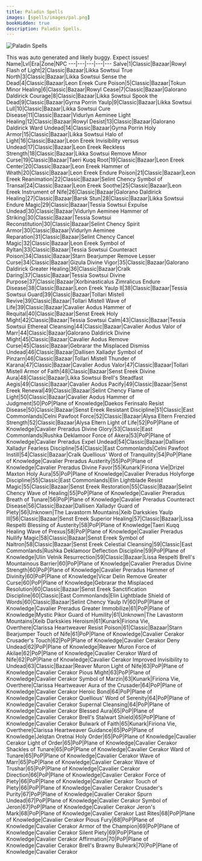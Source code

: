 ```yaml
---
title: Paladin Spells
images: [spells/images/pal.png]
bookHidden: true
description: Paladin Spells.
---
```

![Paladin Spells](/images/spells-and-abilities/pal-banner.png)

This was auto generated and likely buggy. Expect issues!
Name|Lvl|Era|Zone|NPC
---|---|---|---|---
Salve|1|Classic|Bazaar|Rowyl
Flash of Light|2|Classic|Bazaar|Likka Sowtsui
True North|3|Classic|Bazaar|Likka Sowtsui
Sense the Dead|4|Classic|Bazaar|Leon Ereek
Cure Poison|5|Classic|Bazaar|Tokun
Minor Healing|6|Classic|Bazaar|Rowyl
Cease|7|Classic|Bazaar|Galorano Daldirick
Courage|8|Classic|Bazaar|Likka Sowtsui
Spook the Dead|9|Classic|Bazaar|Gyrna Porrin
Yaulp|9|Classic|Bazaar|Likka Sowtsui
Lull|10|Classic|Bazaar|Likka Sowtsui
Cure Disease|11|Classic|Bazaar|Vidurlyn Aeminee
Light Healing|12|Classic|Bazaar|Rowyl
Desist|13|Classic|Bazaar|Galorano Daldirick
Ward Undead|14|Classic|Bazaar|Gyrna Porrin
Holy Armor|15|Classic|Bazaar|Likka Sowtsui
Halo of Light|16|Classic|Bazaar|Leon Ereek
Invisibility versus Undead|17|Classic|Bazaar|Leon Ereek
Reckless Strength|18|Classic|Bazaar|Likka Sowtsui
Remove Minor Curse|19|Classic|Bazaar|Taeri Kuqq
Root|19|Classic|Bazaar|Leon Ereek
Center|20|Classic|Bazaar|Leon Ereek
Hammer of Wrath|20|Classic|Bazaar|Leon Ereek
Endure Poison|21|Classic|Bazaar|Leon Ereek
Reanimation|22|Classic|Bazaar|Selint Chency
Symbol of Transal|24|Classic|Bazaar|Leon Ereek
Soothe|25|Classic|Bazaar|Leon Ereek
Instrument of Nife|26|Classic|Bazaar|Galorano Daldirick
Healing|27|Classic|Bazaar|Barsk
Stun|28|Classic|Bazaar|Likka Sowtsui
Endure Magic|29|Classic|Bazaar|Tessia Sowtsui
Expulse Undead|30|Classic|Bazaar|Vidurlyn Aeminee
Hammer of Striking|30|Classic|Bazaar|Tessia Sowtsui
Reconstitution|30|Classic|Bazaar|Selint Chency
Spirit Armor|30|Classic|Bazaar|Vidurlyn Aeminee
Reparation|31|Classic|Bazaar|Selint Chency
Cancel Magic|32|Classic|Bazaar|Leon Ereek
Symbol of Ryltan|33|Classic|Bazaar|Tessia Sowtsui
Counteract Poison|34|Classic|Bazaar|Starn Bearjumper
Remove Lesser Curse|34|Classic|Bazaar|Gizula
Divine Vigor|35|Classic|Bazaar|Galorano Daldirick
Greater Healing|36|Classic|Bazaar|Cralk
Daring|37|Classic|Bazaar|Tessia Sowtsui
Divine Purpose|37|Classic|Bazaar|Xorbinasticalus Zimralicus
Endure Disease|38|Classic|Bazaar|Leon Ereek
Yaulp II|38|Classic|Bazaar|Tessia Sowtsui
Guard|39|Classic|Bazaar|Tollari Mistell
Revive|39|Classic|Bazaar|Tollari Mistell
Wave of Life|39|Classic|Bazaar|Cavalier Aodus
Hammer of Requital|40|Classic|Bazaar|Senst Ereek
Holy Might|42|Classic|Bazaar|Tessia Sowtsui
Calm|43|Classic|Bazaar|Tessia Sowtsui
Ethereal Cleansing|44|Classic|Bazaar|Cavalier Aodus
Valor of Marr|44|Classic|Bazaar|Galorano Daldirick
Divine Might|45|Classic|Bazaar|Cavalier Aodus
Remove Curse|45|Classic|Bazaar|Gebrarar the Misplaced
Dismiss Undead|46|Classic|Bazaar|Dallisen Xalladyr
Symbol of Pinzarn|46|Classic|Bazaar|Tollari Mistell
Thunder of Karana|47|Classic|Bazaar|Cavalier Aodus
Valor|47|Classic|Bazaar|Tollari Mistell
Armor of Faith|48|Classic|Bazaar|Senst Ereek
Divine Aura|48|Classic|Bazaar|Likka Sowtsui
Brell's Steadfast Aegis|49|Classic|Bazaar|Cavalier Aodus
Pacify|49|Classic|Bazaar|Senst Ereek
Renewal|49|Classic|Bazaar|Selint Chency
Flame of Light|50|Classic|Bazaar|Cavalier Aodus
Hammer of Judgment|50|PoP|Plane of Knowledge|Daekos Ferinsalo
Resist Disease|50|Classic|Bazaar|Senst Ereek
Resistant Discipline|51|Classic|East Commonlands|Celni Pawfoot
Force|52|Classic|Bazaar|Alysa Eltern
Frenzied Strength|52|Classic|Bazaar|Alysa Eltern
Light of Life|52|PoP|Plane of Knowledge|Cavalier Preradus
Divine Glory|53|Classic|East Commonlands|Rushka Deklamoor
Force of Akera|53|PoP|Plane of Knowledge|Cavalier Preradus
Expel Undead|54|Classic|Bazaar|Dallisen Xalladyr
Fearless Discipline|54|Classic|East Commonlands|Celni Pawfoot
Instill|54|Classic|Bazaar|Cralk
Quellious' Word of Tranquility|54|PoP|Plane of Knowledge|Cavalier Preradus
Austerity|55|PoP|Plane of Knowledge|Cavalier Preradus
Divine Favor|55|Kunark|Firiona Vie|Drizel Maxton
Holy Aura|55|PoP|Plane of Knowledge|Cavalier Preradus
Holyforge Discipline|55|Classic|East Commonlands|Elin Lightblade
Resist Magic|55|Classic|Bazaar|Senst Ereek
Restoration|55|Classic|Bazaar|Selint Chency
Wave of Healing|55|PoP|Plane of Knowledge|Cavalier Preradus
Breath of Tunare|56|PoP|Plane of Knowledge|Cavalier Preradus
Counteract Disease|56|Classic|Bazaar|Dallisen Xalladyr
Guard of Piety|56|Unknown|The Lavastorm Mountains|Xeib Darkskies
Yaulp III|56|Classic|Bazaar|Senst Ereek
Superior Healing|57|Classic|Bazaar|Lissa Respelti
Blessing of Austerity|58|PoP|Plane of Knowledge|Taeri Kuqq
Healing Wave of Prexus|58|PoP|Plane of Knowledge|Cavalier Preradus
Nullify Magic|58|Classic|Bazaar|Senst Ereek
Symbol of Naltron|58|Classic|Bazaar|Senst Ereek
Celestial Cleansing|59|Classic|East Commonlands|Rushka Deklamoor
Deflection Discipline|59|PoP|Plane of Knowledge|Ulin Velnik
Resurrection|59|Classic|Bazaar|Lissa Respelti
Brell's Mountainous Barrier|60|PoP|Plane of Knowledge|Cavalier Preradus
Divine Strength|60|PoP|Plane of Knowledge|Cavalier Preradus
Hammer of Divinity|60|PoP|Plane of Knowledge|Vicar Delin
Remove Greater Curse|60|PoP|Plane of Knowledge|Gebrarar the Misplaced
Resolution|60|Classic|Bazaar|Senst Ereek
Sanctification Discipline|60|Classic|East Commonlands|Elin Lightblade
Shield of Words|60|Classic|Bazaar|Selint Chency
Yaulp IV|60|PoP|Plane of Knowledge|Cavalier Preradus
Greater Immobilize|61|PoP|Plane of Knowledge|Mystic Pikor
Guard of Humility|61|Unknown|The Lavastorm Mountains|Xeib Darkskies
Heroism|61|Kunark|Firiona Vie, Overthere|Clarissa Heartweaver
Resist Poison|61|Classic|Bazaar|Starn Bearjumper
Touch of Nife|61|PoP|Plane of Knowledge|Cavalier Cerakor
Crusader's Touch|62|PoP|Plane of Knowledge|Cavalier Cerakor
Deny Undead|62|PoP|Plane of Knowledge|Reaver Muron
Force of Akilae|62|PoP|Plane of Knowledge|Cavalier Cerakor
Ward of Nife|62|PoP|Plane of Knowledge|Cavalier Cerakor
Improved Invisibility to Undead|63|Classic|Bazaar|Reaver Muron
Light of Nife|63|PoP|Plane of Knowledge|Cavalier Cerakor
Pious Might|63|PoP|Plane of Knowledge|Cavalier Cerakor
Symbol of Marzin|63|Kunark|Firiona Vie, Overthere|Clarissa Heartweaver
Aura of the Crusader|64|PoP|Plane of Knowledge|Cavalier Cerakor
Heroic Bond|64|PoP|Plane of Knowledge|Cavalier Cerakor
Quellious' Word of Serenity|64|PoP|Plane of Knowledge|Cavalier Cerakor
Supernal Cleansing|64|PoP|Plane of Knowledge|Cavalier Cerakor
Blessed Aura|65|PoP|Plane of Knowledge|Cavalier Cerakor
Brell's Stalwart Shield|65|PoP|Plane of Knowledge|Cavalier Cerakor
Bulwark of Faith|65|Kunark|Firiona Vie, Overthere|Clarissa Heartweaver
Guidance|65|PoP|Plane of Knowledge|Jelqtan Oretnai
Holy Order|65|PoP|Plane of Knowledge|Cavalier Cerakor
Light of Order|65|PoP|Plane of Knowledge|Cavalier Cerakor
Shackles of Tunare|65|PoP|Plane of Knowledge|Cavalier Cerakor
Ward of Tunare|65|PoP|Plane of Knowledge|Cavalier Cerakor
Wave of Marr|65|PoP|Plane of Knowledge|Cavalier Cerakor
Wave of Trushar|65|PoP|Plane of Knowledge|Cavalier Cerakor
Direction|66|PoP|Plane of Knowledge|Cavalier Cerakor
Force of Piety|66|PoP|Plane of Knowledge|Cavalier Cerakor
Touch of Piety|66|PoP|Plane of Knowledge|Cavalier Cerakor
Crusader's Purity|67|PoP|Plane of Knowledge|Cavalier Cerakor
Spurn Undead|67|PoP|Plane of Knowledge|Cavalier Cerakor
Symbol of Jeron|67|PoP|Plane of Knowledge|Cavalier Cerakor
Jeron's Mark|68|PoP|Plane of Knowledge|Cavalier Cerakor
Last Rites|68|PoP|Plane of Knowledge|Cavalier Cerakor
Pious Fury|68|PoP|Plane of Knowledge|Cavalier Cerakor
Armor of the Champion|69|PoP|Plane of Knowledge|Cavalier Cerakor
Silent Piety|69|PoP|Plane of Knowledge|Cavalier Cerakor
Affirmation|70|PoP|Plane of Knowledge|Cavalier Cerakor
Brell's Brawny Bulwark|70|PoP|Plane of Knowledge|Cavalier Cerakor
